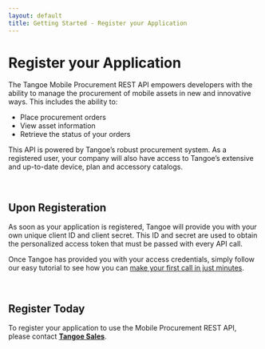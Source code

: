 ```yaml
---
layout: default
title: Getting Started - Register your Application
---
```




# Register your Application

The Tangoe Mobile Procurement REST API empowers developers with the ability to manage the procurement of mobile assets in new and innovative ways. This includes the ability to:

* Place procurement orders
* View asset information
* Retrieve the status of your orders

This API is powered by Tangoe’s robust procurement system. As a registered user, your company will also have access to Tangoe’s extensive and up-to-date device, plan and accessory catalogs.  

<br/>

## Upon Registeration

As soon as your application is registered, Tangoe will provide you with your own unique client ID and client secret. This ID and secret are used to obtain the personalized access token that must be passed with every API call. 

Once Tangoe has provided you with your access credentials, simply follow our easy tutorial to see how you can <a href="{{site.url}}start/first-call/">make your first call in just minutes</a>.

<br/>

## Register Today

To register your application to use the Mobile Procurement REST API, please contact <a href="https://www.tangoe.com/company/contact-us/request-info/" target="_blank"><strong>Tangoe Sales</strong></a>.
